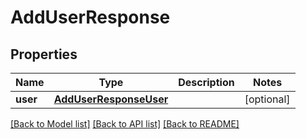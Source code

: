# AddUserResponse

## Properties
Name | Type | Description | Notes
------------ | ------------- | ------------- | -------------
**user** | [**AddUserResponseUser**](AddUserResponseUser.md) |  | [optional] 

[[Back to Model list]](../README.md#documentation-for-models) [[Back to API list]](../README.md#documentation-for-api-endpoints) [[Back to README]](../README.md)


